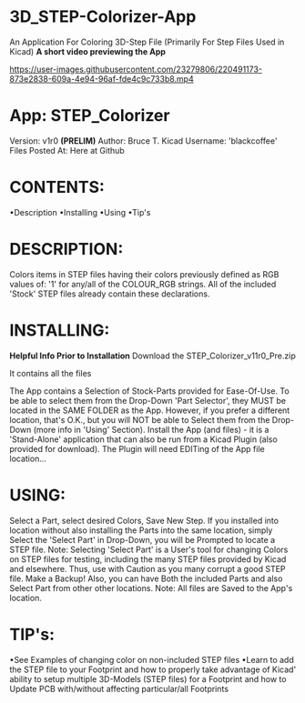 # 3D_STEP-Colorizer-App
An Application For Coloring 3D-Step File (Primarily For Step Files Used in Kicad)
**A short video previewing the App**

https://user-images.githubusercontent.com/23279806/220491173-873e2838-609a-4e94-96af-fde4c9c733b8.mp4

# App: STEP_Colorizer
Version:  v1r0 **(PRELIM)**
Author: Bruce T.   Kicad Username:  'blackcoffee'
Files Posted At: Here at Github

# CONTENTS:
•Description
•Installing
•Using
•Tip's

# DESCRIPTION:
Colors items in STEP files having their colors previously defined as RGB
values of: '1' for any/all of the COLOUR_RGB strings.
All of the included 'Stock' STEP files already contain these declarations.

# INSTALLING:
**Helpful Info Prior to Installation**
Download the STEP_Colorizer_v11r0_Pre.zip

It contains all the files

The App contains a Selection of Stock-Parts provided for Ease-Of-Use.
To be able to select them from the Drop-Down 'Part Selector', they MUST be
located in the SAME FOLDER as the App.
However, if you prefer a different location, that's O.K., but you will NOT
be able to Select them from the Drop-Down (more info in 'Using' Section).
Install the App (and files) - it is a 'Stand-Alone' application that can also
be run from a Kicad Plugin (also provided for download).
The Plugin will need EDITing of the App file location...

# USING:
Select a Part, select desired Colors, Save New Step.
If you installed into location without also installing the Parts into the same
location, simply Select the 'Select Part' in Drop-Down, you will be Prompted
to locate a STEP file.
Note: Selecting 'Select Part' is a User's tool for changing Colors on STEP files
for testing, including the many STEP files provided by Kicad and elsewhere.
Thus, use with Caution as you many corrupt a good STEP file. Make a Backup!
Also, you can have Both the included Parts and also Select Part from other
other locations.
Note: All files are Saved to the App's location.

# TIP's:
•See Examples of changing color on non-included STEP files
•Learn to add the STEP file to your Footprint and how to properly take
advantage of Kicad' ability to setup multiple 3D-Models (STEP files) for
a Footprint and how to Update PCB with/without affecting particular/all
Footprints
